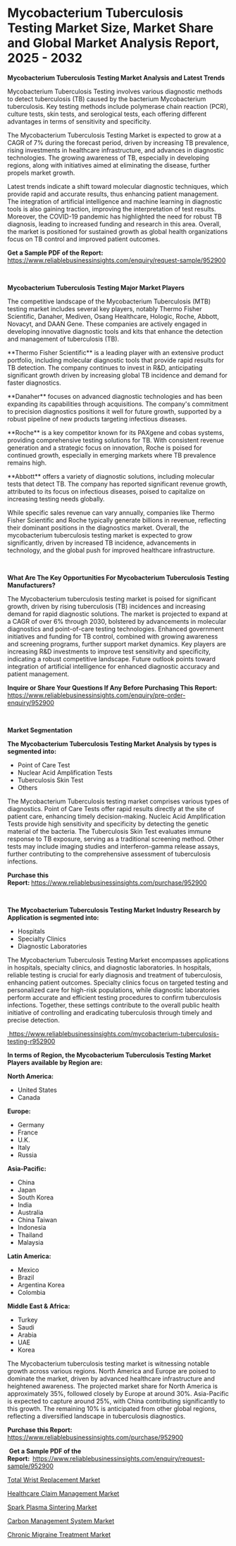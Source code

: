 <p><h1>Mycobacterium Tuberculosis Testing Market Size, Market Share and Global Market Analysis Report, 2025 - 2032</h1></p><p><strong>Mycobacterium Tuberculosis Testing Market Analysis and Latest Trends</strong></p>
<p><p>Mycobacterium Tuberculosis Testing involves various diagnostic methods to detect tuberculosis (TB) caused by the bacterium Mycobacterium tuberculosis. Key testing methods include polymerase chain reaction (PCR), culture tests, skin tests, and serological tests, each offering different advantages in terms of sensitivity and specificity. </p><p>The Mycobacterium Tuberculosis Testing Market is expected to grow at a CAGR of 7% during the forecast period, driven by increasing TB prevalence, rising investments in healthcare infrastructure, and advances in diagnostic technologies. The growing awareness of TB, especially in developing regions, along with initiatives aimed at eliminating the disease, further propels market growth. </p><p>Latest trends indicate a shift toward molecular diagnostic techniques, which provide rapid and accurate results, thus enhancing patient management. The integration of artificial intelligence and machine learning in diagnostic tools is also gaining traction, improving the interpretation of test results. Moreover, the COVID-19 pandemic has highlighted the need for robust TB diagnosis, leading to increased funding and research in this area. Overall, the market is positioned for sustained growth as global health organizations focus on TB control and improved patient outcomes.</p></p>
<p><strong>Get a Sample PDF of the Report:&nbsp;</strong> <a href="https://www.reliablebusinessinsights.com/enquiry/request-sample/952900?utm_campaign=60&utm_medium=2&utm_source=Github&utm_content=ia&utm_term=07032025&utm_id=mycobacterium-tuberculosis-testing">https://www.reliablebusinessinsights.com/enquiry/request-sample/952900</a></p>
<p>&nbsp;</p>
<p><strong>Mycobacterium Tuberculosis Testing Major Market Players</strong></p>
<p><p>The competitive landscape of the Mycobacterium Tuberculosis (MTB) testing market includes several key players, notably Thermo Fisher Scientific, Danaher, Mediven, Osang Healthcare, Hologic, Roche, Abbott, Novacyt, and DAAN Gene. These companies are actively engaged in developing innovative diagnostic tools and kits that enhance the detection and management of tuberculosis (TB).</p><p>**Thermo Fisher Scientific** is a leading player with an extensive product portfolio, including molecular diagnostic tools that provide rapid results for TB detection. The company continues to invest in R&D, anticipating significant growth driven by increasing global TB incidence and demand for faster diagnostics.</p><p>**Danaher** focuses on advanced diagnostic technologies and has been expanding its capabilities through acquisitions. The company's commitment to precision diagnostics positions it well for future growth, supported by a robust pipeline of new products targeting infectious diseases.</p><p>**Roche** is a key competitor known for its PAXgene and cobas systems, providing comprehensive testing solutions for TB. With consistent revenue generation and a strategic focus on innovation, Roche is poised for continued growth, especially in emerging markets where TB prevalence remains high.</p><p>**Abbott** offers a variety of diagnostic solutions, including molecular tests that detect TB. The company has reported significant revenue growth, attributed to its focus on infectious diseases, poised to capitalize on increasing testing needs globally.</p><p>While specific sales revenue can vary annually, companies like Thermo Fisher Scientific and Roche typically generate billions in revenue, reflecting their dominant positions in the diagnostics market. Overall, the mycobacterium tuberculosis testing market is expected to grow significantly, driven by increased TB incidence, advancements in technology, and the global push for improved healthcare infrastructure.</p></p>
<p>&nbsp;</p>
<p><strong>What Are The Key Opportunities For Mycobacterium Tuberculosis Testing Manufacturers?</strong></p>
<p><p>The Mycobacterium tuberculosis testing market is poised for significant growth, driven by rising tuberculosis (TB) incidences and increasing demand for rapid diagnostic solutions. The market is projected to expand at a CAGR of over 6% through 2030, bolstered by advancements in molecular diagnostics and point-of-care testing technologies. Enhanced government initiatives and funding for TB control, combined with growing awareness and screening programs, further support market dynamics. Key players are increasing R&D investments to improve test sensitivity and specificity, indicating a robust competitive landscape. Future outlook points toward integration of artificial intelligence for enhanced diagnostic accuracy and patient management.</p></p>
<p><strong>Inquire or Share Your Questions If Any Before Purchasing This Report:</strong> <a href="https://www.reliablebusinessinsights.com/enquiry/pre-order-enquiry/952900?utm_campaign=60&utm_medium=2&utm_source=Github&utm_content=ia&utm_term=07032025&utm_id=mycobacterium-tuberculosis-testing">https://www.reliablebusinessinsights.com/enquiry/pre-order-enquiry/952900</a></p>
<p>&nbsp;</p>
<p><strong>Market Segmentation</strong></p>
<p><strong>The Mycobacterium Tuberculosis Testing Market Analysis by types is segmented into:</strong></p>
<p><ul><li>Point of Care Test</li><li>Nuclear Acid Amplification Tests</li><li>Tuberculosis Skin Test</li><li>Others</li></ul></p>
<p><p>The Mycobacterium Tuberculosis testing market comprises various types of diagnostics. Point of Care Tests offer rapid results directly at the site of patient care, enhancing timely decision-making. Nucleic Acid Amplification Tests provide high sensitivity and specificity by detecting the genetic material of the bacteria. The Tuberculosis Skin Test evaluates immune response to TB exposure, serving as a traditional screening method. Other tests may include imaging studies and interferon-gamma release assays, further contributing to the comprehensive assessment of tuberculosis infections.</p></p>
<p><strong>Purchase this Report:&nbsp;</strong><a href="https://www.reliablebusinessinsights.com/purchase/952900?utm_campaign=60&utm_medium=2&utm_source=Github&utm_content=ia&utm_term=07032025&utm_id=mycobacterium-tuberculosis-testing">https://www.reliablebusinessinsights.com/purchase/952900</a></p>
<p>&nbsp;</p>
<p><strong>The Mycobacterium Tuberculosis Testing Market Industry Research by Application is segmented into:</strong></p>
<p><ul><li>Hospitals</li><li>Specialty Clinics</li><li>Diagnostic Laboratories</li></ul></p>
<p><p>The Mycobacterium Tuberculosis Testing Market encompasses applications in hospitals, specialty clinics, and diagnostic laboratories. In hospitals, reliable testing is crucial for early diagnosis and treatment of tuberculosis, enhancing patient outcomes. Specialty clinics focus on targeted testing and personalized care for high-risk populations, while diagnostic laboratories perform accurate and efficient testing procedures to confirm tuberculosis infections. Together, these settings contribute to the overall public health initiative of controlling and eradicating tuberculosis through timely and precise detection.</p></p>
<p><a href="https://www.reliablebusinessinsights.com/mycobacterium-tuberculosis-testing-r952900?utm_campaign=60&utm_medium=2&utm_source=Github&utm_content=ia&utm_term=07032025&utm_id=mycobacterium-tuberculosis-testing">&nbsp;https://www.reliablebusinessinsights.com/mycobacterium-tuberculosis-testing-r952900</a></p>
<p><strong>In terms of Region, the Mycobacterium Tuberculosis Testing Market Players available by Region are:</strong></p>
<p>
    <p> <strong> North America: </strong>
        <ul>
            <li>United States</li>
            <li>Canada</li>
        </ul>
        </p> 
    <p> <strong> Europe: </strong>
        <ul>
            <li>Germany</li>
            <li>France</li>
            <li>U.K.</li>
            <li>Italy</li>
            <li>Russia</li>
        </ul>
        </p> 
    <p> <strong> Asia-Pacific: </strong>
        <ul>
            <li>China</li>
            <li>Japan</li>
            <li>South Korea</li>
            <li>India</li>
            <li>Australia</li>
            <li>China Taiwan</li>
            <li>Indonesia</li>
            <li>Thailand</li>
            <li>Malaysia</li>
        </ul>
        </p> 
    <p> <strong> Latin America: </strong>
        <ul>
            <li>Mexico</li>
            <li>Brazil</li>
            <li>Argentina Korea</li>
            <li>Colombia</li>
        </ul>
        </p> 
    <p> <strong> Middle East & Africa: </strong>
        <ul>
            <li>Turkey</li>
            <li>Saudi</li>
            <li>Arabia</li>
            <li>UAE</li>
            <li>Korea</li>
        </ul>
    </p>
    </p>
<p><p>The Mycobacterium tuberculosis testing market is witnessing notable growth across various regions. North America and Europe are poised to dominate the market, driven by advanced healthcare infrastructure and heightened awareness. The projected market share for North America is approximately 35%, followed closely by Europe at around 30%. Asia-Pacific is expected to capture around 25%, with China contributing significantly to this growth. The remaining 10% is anticipated from other global regions, reflecting a diversified landscape in tuberculosis diagnostics.</p></p>
<p><strong>Purchase this Report: </strong><a href="https://www.reliablebusinessinsights.com/purchase/952900?utm_campaign=60&utm_medium=2&utm_source=Github&utm_content=ia&utm_term=07032025&utm_id=mycobacterium-tuberculosis-testing">https://www.reliablebusinessinsights.com/purchase/952900</a></p>
<p>&nbsp;<strong>Get a Sample PDF of the Report:&nbsp;&nbsp;</strong><a href="https://www.reliablebusinessinsights.com/enquiry/request-sample/952900?utm_campaign=60&utm_medium=2&utm_source=Github&utm_content=ia&utm_term=07032025&utm_id=mycobacterium-tuberculosis-testing">https://www.reliablebusinessinsights.com/enquiry/request-sample/952900</a></p>
<p><strong></strong></p>
<p><p><a href="https://github.com/gasiorgary79/Market-Research-Report-List-1/blob/main/total-wrist-replacement-market.md?utm_campaign=60&utm_medium=2&utm_source=Github&utm_content=ia&utm_term=07032025&utm_id=mycobacterium-tuberculosis-testing">Total Wrist Replacement Market</a></p><p><a href="https://github.com/supashcriana/Market-Research-Report-List-1/blob/main/healthcare-claim-management-market.md?utm_campaign=60&utm_medium=2&utm_source=Github&utm_content=ia&utm_term=07032025&utm_id=mycobacterium-tuberculosis-testing">Healthcare Claim Management Market</a></p><p><a href="https://github.com/bufkamaiahi7/Market-Research-Report-List-1/blob/main/spark-plasma-sintering-market.md?utm_campaign=60&utm_medium=2&utm_source=Github&utm_content=ia&utm_term=07032025&utm_id=mycobacterium-tuberculosis-testing">Spark Plasma Sintering Market</a></p><p><a href="https://github.com/vigatoimrene04/Market-Research-Report-List-1/blob/main/carbon-management-system-market.md?utm_campaign=60&utm_medium=2&utm_source=Github&utm_content=ia&utm_term=07032025&utm_id=mycobacterium-tuberculosis-testing">Carbon Management System Market</a></p><p><a href="https://github.com/joubehobock75/Market-Research-Report-List-1/blob/main/chronic-migraine-treatment-market.md?utm_campaign=60&utm_medium=2&utm_source=Github&utm_content=ia&utm_term=07032025&utm_id=mycobacterium-tuberculosis-testing">Chronic Migraine Treatment Market</a></p></p>